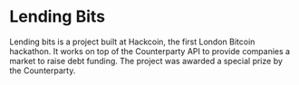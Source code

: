 Lending Bits
=============

Lending bits is a project built at Hackcoin, the first London Bitcoin hackathon. It works on top of the Counterparty API to provide companies a market to raise debt funding. The project was awarded a special prize by the Counterparty.

